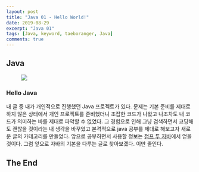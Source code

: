 ```yaml
---
layout: post
title: "Java 01 - Hello World!"
date: 2019-08-29
excerpt: "Java 01"
tags: [Java, keyword, taeboranger, Java]
comments: true
---
```


## Java

<figure>
    <img src="https://images.velog.io/post-images/lockstom/7229f590-7fc8-11e9-bc69-63b1b898b1df/Java%EC%82%AC%EC%A7%84.jpg">
</figure>

### Hello Java
내 글 중 내가 개인적으로 진행했던 Java 프로젝트가 있다. 문제는 기본 준비를 제대로 하지 않은 상태에서 개인 프로젝트를 준비했더니 조잡한 코드가 나왔고 나조차도 내 코드가 의미하는 바를 제대로 파악할 수 없었다. 그 경험으로 인해 그냥 검색하면서 코딩해도 괜찮을 것이라는 내 생각을 바꾸었고 본격적으로 java 공부를 제대로 해보고자 새로운 글의 카테고리를 만들었다. 앞으로 공부하면서 사용할 정보는 [점프 투 자바](https://wikidocs.net/book/31)에서 얻을 것이다. 그럼 앞으로 자바의 기본을 다루는 글로 찾아보겠다. 이만 줄인다.

## The End
